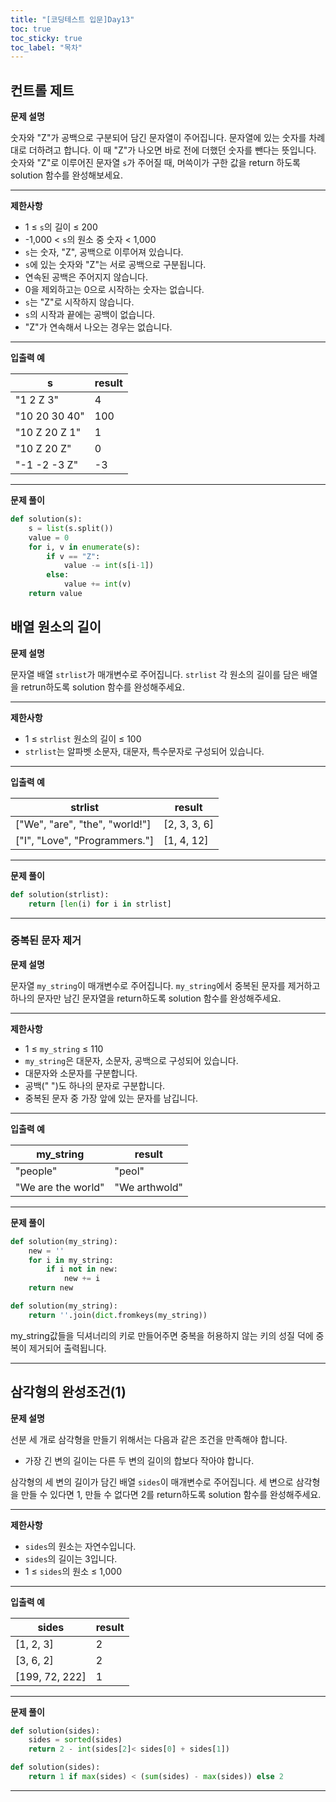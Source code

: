 ```yaml
---
title: "[코딩테스트 입문]Day13"
toc: true
toc_sticky: true
toc_label: "목차"
---
```


## 컨트롤 제트

**문제 설명**

숫자와 "Z"가 공백으로 구분되어 담긴 문자열이 주어집니다. 문자열에 있는 숫자를 차례대로 더하려고 합니다. 이 때 "Z"가 나오면 바로 전에 더했던 숫자를 뺀다는 뜻입니다. 숫자와 "Z"로 이루어진 문자열 `s`가 주어질 때, 머쓱이가 구한 값을 return 하도록 solution 함수를 완성해보세요.

------

**제한사항**

- 1 ≤ `s`의 길이 ≤ 200
- -1,000 < `s`의 원소 중 숫자 < 1,000
- `s`는 숫자, "Z", 공백으로 이루어져 있습니다.
- `s`에 있는 숫자와 "Z"는 서로 공백으로 구분됩니다.
- 연속된 공백은 주어지지 않습니다.
- 0을 제외하고는 0으로 시작하는 숫자는 없습니다.
- `s`는 "Z"로 시작하지 않습니다.
- `s`의 시작과 끝에는 공백이 없습니다.
- "Z"가 연속해서 나오는 경우는 없습니다.

------

**입출력 예**

| s             | result |
| ------------- | ------ |
| "1 2 Z 3"     | 4      |
| "10 20 30 40" | 100    |
| "10 Z 20 Z 1" | 1      |
| "10 Z 20 Z"   | 0      |
| "-1 -2 -3 Z"  | -3     |

---

**문제 풀이**

```python
def solution(s):
    s = list(s.split())
    value = 0
    for i, v in enumerate(s):
        if v == "Z":
            value -= int(s[i-1])
        else:
            value += int(v)
    return value
```

## 배열 원소의 길이

**문제 설명**

문자열 배열 `strlist`가 매개변수로 주어집니다. `strlist` 각 원소의 길이를 담은 배열을 retrun하도록 solution 함수를 완성해주세요.

------

**제한사항**

- 1 ≤ `strlist` 원소의 길이 ≤ 100
- `strlist`는 알파벳 소문자, 대문자, 특수문자로 구성되어 있습니다.

------

**입출력 예**

| strlist                        | result       |
| ------------------------------ | ------------ |
| ["We", "are", "the", "world!"] | [2, 3, 3, 6] |
| ["I", "Love", "Programmers."]  | [1, 4, 12]   |

---

**문제 풀이**

```python
def solution(strlist):
    return [len(i) for i in strlist]
```

---

### 중복된 문자 제거

**문제 설명**

문자열 `my_string`이 매개변수로 주어집니다. `my_string`에서 중복된 문자를 제거하고 하나의 문자만 남긴 문자열을 return하도록 solution 함수를 완성해주세요.

------

**제한사항**

- 1 ≤ `my_string` ≤ 110
- `my_string`은 대문자, 소문자, 공백으로 구성되어 있습니다.
- 대문자와 소문자를 구분합니다.
- 공백(" ")도 하나의 문자로 구분합니다.
- 중복된 문자 중 가장 앞에 있는 문자를 남깁니다.

------

**입출력 예**

| my_string          | result        |
| ------------------ | ------------- |
| "people"           | "peol"        |
| "We are the world" | "We arthwold" |

---

**문제 풀이**

```python
def solution(my_string):
    new = ''
    for i in my_string:
        if i not in new:
            new += i
    return new
```

```python
def solution(my_string):
    return ''.join(dict.fromkeys(my_string))
```

my_string값들을  딕셔너리의 키로 만들어주면 중복을 허용하지 않는 키의 성질 덕에 중복이 제거되어 출력됩니다.

---

## 삼각형의 완성조건(1)

**문제 설명**

선분 세 개로 삼각형을 만들기 위해서는 다음과 같은 조건을 만족해야 합니다.

- 가장 긴 변의 길이는 다른 두 변의 길이의 합보다 작아야 합니다.

삼각형의 세 변의 길이가 담긴 배열 `sides`이 매개변수로 주어집니다. 세 변으로 삼각형을 만들 수 있다면 1, 만들 수 없다면 2를 return하도록 solution 함수를 완성해주세요.

------

**제한사항**

- `sides`의 원소는 자연수입니다.
- `sides`의 길이는 3입니다.
- 1 ≤ `sides`의 원소 ≤ 1,000

------

**입출력 예**

| sides          | result |
| -------------- | ------ |
| [1, 2, 3]      | 2      |
| [3, 6, 2]      | 2      |
| [199, 72, 222] | 1      |

---

**문제 풀이**

```python
def solution(sides):
    sides = sorted(sides)
    return 2 - int(sides[2]< sides[0] + sides[1]) 
```

```python
def solution(sides):
    return 1 if max(sides) < (sum(sides) - max(sides)) else 2
```

---

